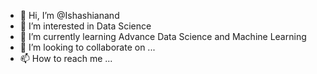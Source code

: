 - 👋 Hi, I’m @Ishashianand
- 👀 I’m interested in Data Science
- 🌱 I’m currently learning Advance Data Science and Machine Learning
- 💞️ I’m looking to collaborate on ...
- 📫 How to reach me ...

<!---
Ishashianand/Ishashianand is a ✨ special ✨ repository because its `README.md` (this file) appears on your GitHub profile.
You can click the Preview link to take a look at your changes.
--->
